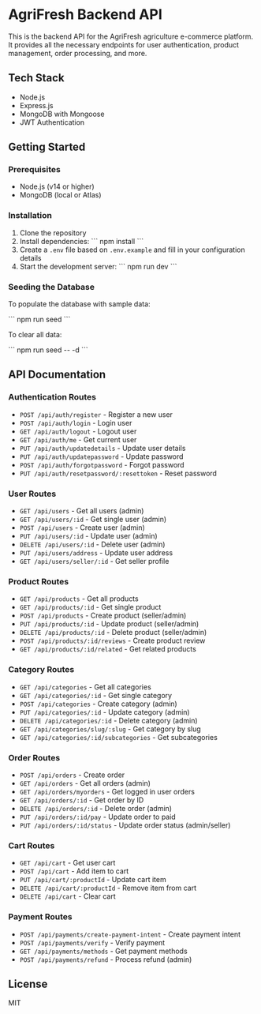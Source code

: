 # AgriFresh Backend API

This is the backend API for the AgriFresh agriculture e-commerce platform. It provides all the necessary endpoints for user authentication, product management, order processing, and more.

## Tech Stack

- Node.js
- Express.js
- MongoDB with Mongoose
- JWT Authentication

## Getting Started

### Prerequisites

- Node.js (v14 or higher)
- MongoDB (local or Atlas)

### Installation

1. Clone the repository
2. Install dependencies:
   \`\`\`
   npm install
   \`\`\`
3. Create a `.env` file based on `.env.example` and fill in your configuration details
4. Start the development server:
   \`\`\`
   npm run dev
   \`\`\`

### Seeding the Database

To populate the database with sample data:

\`\`\`
npm run seed
\`\`\`

To clear all data:

\`\`\`
npm run seed -- -d
\`\`\`

## API Documentation

### Authentication Routes

- `POST /api/auth/register` - Register a new user
- `POST /api/auth/login` - Login user
- `GET /api/auth/logout` - Logout user
- `GET /api/auth/me` - Get current user
- `PUT /api/auth/updatedetails` - Update user details
- `PUT /api/auth/updatepassword` - Update password
- `POST /api/auth/forgotpassword` - Forgot password
- `PUT /api/auth/resetpassword/:resettoken` - Reset password

### User Routes

- `GET /api/users` - Get all users (admin)
- `GET /api/users/:id` - Get single user (admin)
- `POST /api/users` - Create user (admin)
- `PUT /api/users/:id` - Update user (admin)
- `DELETE /api/users/:id` - Delete user (admin)
- `PUT /api/users/address` - Update user address
- `GET /api/users/seller/:id` - Get seller profile

### Product Routes

- `GET /api/products` - Get all products
- `GET /api/products/:id` - Get single product
- `POST /api/products` - Create product (seller/admin)
- `PUT /api/products/:id` - Update product (seller/admin)
- `DELETE /api/products/:id` - Delete product (seller/admin)
- `POST /api/products/:id/reviews` - Create product review
- `GET /api/products/:id/related` - Get related products

### Category Routes

- `GET /api/categories` - Get all categories
- `GET /api/categories/:id` - Get single category
- `POST /api/categories` - Create category (admin)
- `PUT /api/categories/:id` - Update category (admin)
- `DELETE /api/categories/:id` - Delete category (admin)
- `GET /api/categories/slug/:slug` - Get category by slug
- `GET /api/categories/:id/subcategories` - Get subcategories

### Order Routes

- `POST /api/orders` - Create order
- `GET /api/orders` - Get all orders (admin)
- `GET /api/orders/myorders` - Get logged in user orders
- `GET /api/orders/:id` - Get order by ID
- `DELETE /api/orders/:id` - Delete order (admin)
- `PUT /api/orders/:id/pay` - Update order to paid
- `PUT /api/orders/:id/status` - Update order status (admin/seller)

### Cart Routes

- `GET /api/cart` - Get user cart
- `POST /api/cart` - Add item to cart
- `PUT /api/cart/:productId` - Update cart item
- `DELETE /api/cart/:productId` - Remove item from cart
- `DELETE /api/cart` - Clear cart

### Payment Routes

- `POST /api/payments/create-payment-intent` - Create payment intent
- `POST /api/payments/verify` - Verify payment
- `GET /api/payments/methods` - Get payment methods
- `POST /api/payments/refund` - Process refund (admin)

## License

MIT
